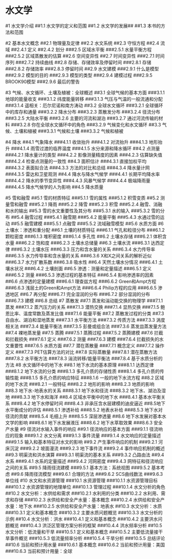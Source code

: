 <h1>水文学</h1>

#1 水文学介绍 
##1.1 水文学的定义和范围
##1.2 水文学的发展##
##1.3 本书的方法和范围

#2 基本水文概念
##2.1 物理量及定律
##2.2 水文系统
##2.3 守恒方程
##2.4 流域
##2.4.1 定义
##2.4.2 划分
###2.5 区域水平衡
###2.5.1 水量平衡方程
###2.5.2 区域蒸散发的估算
##2.6 空间变异性
##2.7 时间变异性
###2.7.1 时间序列
###2.7.2 持续曲线
##2.8 存储、存储效率及停留时间
###2.8.1 存储
###2.8.2 存储效率
###2.8.3 停留时间
##2.9 水文建模
###2.9.1 什么是模型
###2.9.2 模型的目的
###2.9.3 模型的类型
###2.9.4 建模过程
###2.9.5 BROOK90模型
###2.9.6 最后的警告

#3 气候、水文循环、土壤及植被：全球概述
##3.1 全球气候的基本方面
###3.1.1 地球的能量收支
###3.1.2 纬度能量转移
###3.1.3 气压与气温的一般流通和分配
###3.1.4 遥相关：厄尔尼诺和南方涛动
##3.2 全球水文循环
###3.2.1 全球循环中的库存和通量
###3.2.2 降水分布
###3.2.3 蒸散发分布
###3.2.4 径流分布
###3.2.5 大陆水平衡
###3.2.6 主要的河流和湖泊
###3.2.7 通过河流传输的材料
###3.2.8 你在全球水文循环中的角色
###3.2.9 气候变化和水文循环
##3.3 气候、土壤和植被
###3.3.1 气候和土壤
###3.3.2 气候和植被

#4 降水
##4.1 气象降水
###4.1.1 收敛抬升
###4.1.2 对流抬升
###4.1.3 地形抬升
###4.1.4 雨雪过渡的临界温度
###4.1.5 水分来源和降水循环
##4.2 点测量
###4.2.1 降水量计的类型
###4.2.2 影像测量精度的因素
###4.2.3 估算缺失值
###4.2.4 检查点测量的一致性
##4.3 面积估计
###4.3.1 直接加权平均
###4.3.2 表面拟合法
###4.3.3 方法的对比和总结
###4.3.4 降水量计网
###4.3.5 雷达和卫星观测
##4.4 降水与降水气候学
###4.4.1 长期平均降水率
###4.4.2 降水的季节变异性
###4.4.3 风暴气候学
###4.4.4 极端降雨量
###4.4.5 降水气候学的人为影响
##4.5 降水质量

#5 雪和融雪
##5.1 雪的材质特征
###5.1.1 雪的属性
###5.1.2 积雪变质
##5.2 测量雪和融雪
###5.2.1 降雨
###5.2.2 降雪
###5.2.3 积雪
###5.2.4 融雪、消融和水的输出
##5.3 雪的水文重要性及其分布
###5.3.1 水的输入
###5.3.2 雪的分布
##5.4 融雪过程
###5.4.1 融雪期
###5.4.2 能量平衡
###5.4.3  水通过雪的运动
##5.5 融雪建模
###5.5.1 点融雪
###5.5.2 流域融雪模型
##5.6 水质方面
#6 土壤水：渗透和重分配
##6.1 土壤的材质特征
###6.1.1 气孔和粒径分布
###6.1.2 颗粒密度
###6.1.3 堆积密度
###6.1.4 多孔性
##6.2 土壤水存储
###6.2.1 体积含水量
###6.2.2 饱和度
###6.2.3 土壤水总储量
##6.3 土壤水流
###6.3.1 达西定律
###6.3.2 土壤水压
###6.3.3 压力和含水量的关系
###6.3.4 水力传导率
###6.3.5 水力传导率和含水量的关系
###6.3.6 X和X之间关系的解析近似
###6.3.7 水力扩散系数
###6.3.8 吸水性
##6.4 天然土壤水分情况
###6.4.1 土壤水状况
###6.4.2 土壤剖面
##6.5 渗透：测量和定量描述
###6.5.1 定义
###6.5.2 测量
###6.5.3 渗透过程的基本特征
###6.5.4 影响渗透率的因素
##6.6 点渗透的定量建模
###6.6.1 理查兹方程
###6.6.2 Green和Ampt方程
###6.6.3 浅层土的Green和Ampt方法
###6.6.4 Philip方程的应用
###6.6.5 渗透地区
##6.7 再分配
###6.7.1 完全湿润的分布
###6.7.2 部分湿润的分布
###6.7.3 建模
##6.8 总结
#7 蒸散发
##7.1 蒸发和湍动能交换的物理学
###7.1.1 蒸发
###7.1.2 蒸汽压力的关系
###7.1.3 潜热交换
###7.1.4 显热交换
###7.1.5 鲍恩比率、温度常数及蒸发比值
###7.1.6 能量平衡
##7.2 蒸散发过程的分类
##7.3 自由水、湖泊和湿地蒸发
###7.3.1 水平衡方法
###7.3.2 传质方法
###7.3.3 涡度相关法
###7.3.4 能量平衡法
###7.3.5 彭曼或组合法
###7.3.6 蒸发皿蒸发量方法
##7.4 裸地蒸发量
##7.5 蒸腾
###7.5.1 蒸腾过程
###7.5.2 蒸腾建模
##7.6 拦截和拦截损失
###7.6.1 定义
###7.6.2 测量
###7.6.3 建模
###7.6.4 拦截损失的水文重要性
###7.6.5 水质方面
##7.7 潜在蒸散量
###7.7.1 概念定义
###7.7.2 操作定义
###7.7.3 PET估算方法的对比
##7.8 实际蒸散量
###7.8.1 潜在蒸散方法
###7.8.2 水平衡方法
###7.8.3 湍流转移/能量平衡法
###7.8.4 基于水质分析的方法
#8 水文循环中的地下水
##8.1 地下水流的基本原理
###8.1.1 达西定律
###8.1.2 地下水流的分类
###8.1.3 多孔介质的存储性质
###8.1.4 多孔介质的传输性能
###8.1.5 多孔介质的响应特征
###8.1.6 一般的地下水流方程
##8.2 区域的地下水流
###8.2.1 一般特征
###8.2.2 地形的影响
###8.2.3 地质的影响
##8.3 地下水-地表水的关系
###8.3.1 地下水和径流
###8.3.2 地下水、湖泊及湿地
###8.3.3 地下水和海洋
##8.4 区域水平衡中的地下水
###8.4.1 基本水平衡关系
###8.4.2 地下水停留时间
###8.4.3 非承压含水层建模的迪皮逼近
##8.5地下水平衡成分的评估
###8.5.1 渗透补给
###8.5.2 地表水补给
###8.5.3 地下水对径流的贡献
###8.5.4 毛细上升
###8.5.5 深层渗透量
##8.6 地下水发展对基本水文学的影响
###8.6.1 地下水发展液压
###8.6.2 地下水萃取效果
###8.6.3 安全产水量
#9 径流对水输入事件的响应
##9.1 径流响应的基本方面
###9.1.1 径流响应的现象
###9.1.2 水文分离
###9.1.3 事件流量
###9.1.4 水文响应的定量描述
###9.1.5 输入和基本特征对水文的影响
##9.2 产生事件响应的机制
###9.2.1 河床沉淀
###9.2.2 坡面漫流
###9.2.3 地下事件流
###9.2.4 事件响应机制的概述
##9.3 明渠流和洪水演算
###9.3.1 明渠流的基本关系
###9.3.2 凸路由法
##9.4 水系
###9.4.1 水系的定量描述
###9.4.2 河网密度
###9.4.3 网特征和径流响应之间的关系
##9.5 降雨径流建模
###9.5.1 基本方法：系统视图
###9.5.2 基本考虑
##9.6 降雨径流模型
###9.6.1 合理的方法
###9.6.2 SCS曲线数法
###9.6.3 单位线
#10 水文和水资源管理
###10.1 水资源管理
###10.1.1 水资源管理目标
###10.1.2 水资源管理的地理单位
###10.1.3 管理过程
###10.1.4 水文分析的角色
##10.2 水文分析：水供给和需求
###10.2.1 水利用的分类
###10.2.2 水利用、需求和存储
###10.2.3 水供给和安全产水量：基本概念
###10.2.4 水供给和安全产水量：地下水
###10.2.5 水供给和安全产水量：地表水
##10.3 水文分析：水质
###10.3.1 定义和基本概念
###10.3.2 主要水质问题概览
###10.3.3 水文分析的示例
##10.4 水文分析：洪水
###10.4.1 定义和基本概念
###10.4.2 主要洪水问题概览
###10.4.3 洪泛区管理方案分析的框架
###10.4.4 洪水频率分析
##10.5 水文分析：低流量和干旱
###10.5.1 定义和基本概念
###10.5.2 主要低流量接干旱事件概览
###10.5.3 低流量频率分析
###10.5.4 干旱分析
###10.5.5 总结评论
##10.6 当前和预计用水量
###10.6.1 基本概念
###10.6.2 当前和预计用量：美国
###10.6.3 当前和预计用量：全球
